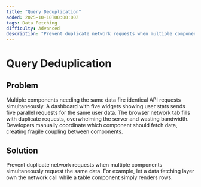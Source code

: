 ```yaml
---
title: "Query Deduplication"
added: 2025-10-10T00:00:00Z
tags: Data Fetching
difficulty: Advanced
description: "Prevent duplicate network requests when multiple components simultaneously request the same data."
---
```

# Query Deduplication

## Problem

Multiple components needing the same data fire identical API requests simultaneously. A dashboard with five widgets showing user stats sends five parallel requests for the same user data. The browser network tab fills with duplicate requests, overwhelming the server and wasting bandwidth. Developers manually coordinate which component should fetch data, creating fragile coupling between components.

## Solution

Prevent duplicate network requests when multiple components simultaneously request the same data. For example, let a data fetching layer own the network call while a table component simply renders rows.
